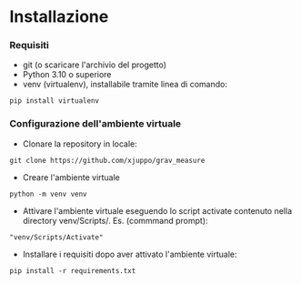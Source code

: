 # Installazione
### Requisiti
- git (o scaricare l'archivio del progetto)
- Python 3.10 o superiore
- venv (virtualenv), installabile tramite linea di comando:
```
pip install virtualenv
```

### Configurazione dell'ambiente virtuale
- Clonare la repository in locale:
```
git clone https://github.com/xjuppo/grav_measure
```
- Creare l'ambiente virtuale
```
python -m venv venv
```
- Attivare l'ambiente virtuale eseguendo lo script activate contenuto nella directory venv/Scripts/.
Es. (commmand prompt):
```
"venv/Scripts/Activate"
```
- Installare i requisiti dopo aver attivato l'ambiente virtuale:
```
pip install -r requirements.txt
```
